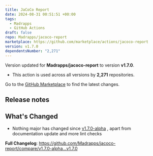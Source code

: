 ```yaml
---
title: JaCoCo Report
date: 2024-08-31 00:51:51 +00:00
tags:
  - Madrapps
  - GitHub Actions
draft: false
repo: Madrapps/jacoco-report
marketplace: https://github.com/marketplace/actions/jacoco-report
version: v1.7.0
dependentsNumber: "2,271"
---
```



Version updated for **Madrapps/jacoco-report** to version **v1.7.0**.
- This action is used across all versions by **2,271** repositories.

Go to the [GitHub Marketplace](https://github.com/marketplace/actions/jacoco-report) to find the latest changes.

## Release notes

## What's Changed
* Nothing major has changed since [v1.7.0-alpha](https://github.com/Madrapps/jacoco-report/releases/tag/v1.7.0-alpha) , apart from documentation update and more lint checks


**Full Changelog**: https://github.com/Madrapps/jacoco-report/compare/v1.7.0-alpha...v1.7.0
